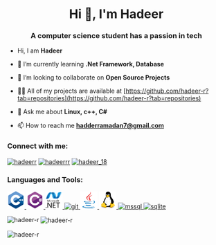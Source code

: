 <h1 align="center">Hi 👋, I'm Hadeer</h1>
<h3 align="center">A computer science student has a passion in tech</h3>

- Hi, I am **Hadeer**

- 🌱 I’m currently learning **.Net Framework, Database**

- 👯 I’m looking to collaborate on **Open Source Projects**

- 👨‍💻 All of my projects are available at [https://github.com/hadeer-r?tab=repositories](https://github.com/hadeer-r?tab=repositories)

- 💬 Ask me about **Linux, c++, C#**

- 📫 How to reach me **hadderramadan7@gmail.com**

<h3 align="left">Connect with me:</h3>
<p align="left">
<a href="https://linkedin.com/in/hadeerr" target="blank"><img align="center" src="https://raw.githubusercontent.com/rahuldkjain/github-profile-readme-generator/master/src/images/icons/Social/linked-in-alt.svg" alt="hadeerr" height="30" width="40" /></a>
<a href="https://codeforces.com/profile/hadeerrr" target="blank"><img align="center" src="https://raw.githubusercontent.com/rahuldkjain/github-profile-readme-generator/master/src/images/icons/Social/codeforces.svg" alt="hadeerrr" height="30" width="40" /></a>
<a href="https://www.leetcode.com/hadeer_18" target="blank"><img align="center" src="https://raw.githubusercontent.com/rahuldkjain/github-profile-readme-generator/master/src/images/icons/Social/leet-code.svg" alt="hadeer_18" height="30" width="40" /></a>
</p>

<h3 align="left">Languages and Tools:</h3>
<p align="left"> <a href="https://www.w3schools.com/cpp/" target="_blank" rel="noreferrer"> <img src="https://raw.githubusercontent.com/devicons/devicon/master/icons/cplusplus/cplusplus-original.svg" alt="cplusplus" width="40" height="40"/> </a> <a href="https://www.w3schools.com/cs/" target="_blank" rel="noreferrer"> <img src="https://raw.githubusercontent.com/devicons/devicon/master/icons/csharp/csharp-original.svg" alt="csharp" width="40" height="40"/> </a> <a href="https://dotnet.microsoft.com/" target="_blank" rel="noreferrer"> <img src="https://raw.githubusercontent.com/devicons/devicon/master/icons/dot-net/dot-net-original-wordmark.svg" alt="dotnet" width="40" height="40"/> </a> <a href="https://git-scm.com/" target="_blank" rel="noreferrer"> <img src="https://www.vectorlogo.zone/logos/git-scm/git-scm-icon.svg" alt="git" width="40" height="40"/> </a> <a href="https://www.java.com" target="_blank" rel="noreferrer"> <img src="https://raw.githubusercontent.com/devicons/devicon/master/icons/java/java-original.svg" alt="java" width="40" height="40"/> </a> <a href="https://www.linux.org/" target="_blank" rel="noreferrer"> <img src="https://raw.githubusercontent.com/devicons/devicon/master/icons/linux/linux-original.svg" alt="linux" width="40" height="40"/> </a> <a href="https://www.microsoft.com/en-us/sql-server" target="_blank" rel="noreferrer"> <img src="https://www.svgrepo.com/show/303229/microsoft-sql-server-logo.svg" alt="mssql" width="40" height="40"/> </a> <a href="https://www.sqlite.org/" target="_blank" rel="noreferrer"> <img src="https://www.vectorlogo.zone/logos/sqlite/sqlite-icon.svg" alt="sqlite" width="40" height="40"/> </a> </p>

<p><img align="left" src="https://github-readme-stats.vercel.app/api/top-langs?username=hadeer-r&show_icons=true&locale=en&layout=compact" alt="hadeer-r" /></p>

<p>&nbsp;<img align="center" src="https://github-readme-stats.vercel.app/api?username=hadeer-r&show_icons=true&locale=en" alt="hadeer-r" /></p>

<p><img align="center" src="https://github-readme-streak-stats.herokuapp.com/?user=hadeer-r&" alt="hadeer-r" /></p>
